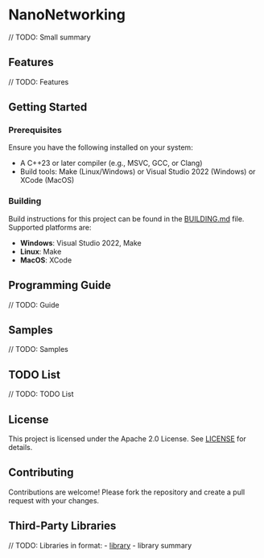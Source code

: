 # NanoNetworking

// TODO: Small summary

## Features

// TODO: Features

## Getting Started

### Prerequisites

Ensure you have the following installed on your system:
- A C++23 or later compiler (e.g., MSVC, GCC, or Clang)
- Build tools: Make (Linux/Windows) or Visual Studio 2022 (Windows) or XCode (MacOS)

### Building

Build instructions for this project can be found in the [BUILDING.md](BUILDING.md) file. Supported platforms are:
- **Windows**: Visual Studio 2022, Make
- **Linux**: Make
- **MacOS**: XCode

## Programming Guide

// TODO: Guide

## Samples

// TODO: Samples

## TODO List

// TODO: TODO List

## License

This project is licensed under the Apache 2.0 License. See [LICENSE](LICENSE.txt) for details.

## Contributing

Contributions are welcome! Please fork the repository and create a pull request with your changes.

## Third-Party Libraries
// TODO: Libraries in format: - [library](https://github.com/owner/library) - library summary
